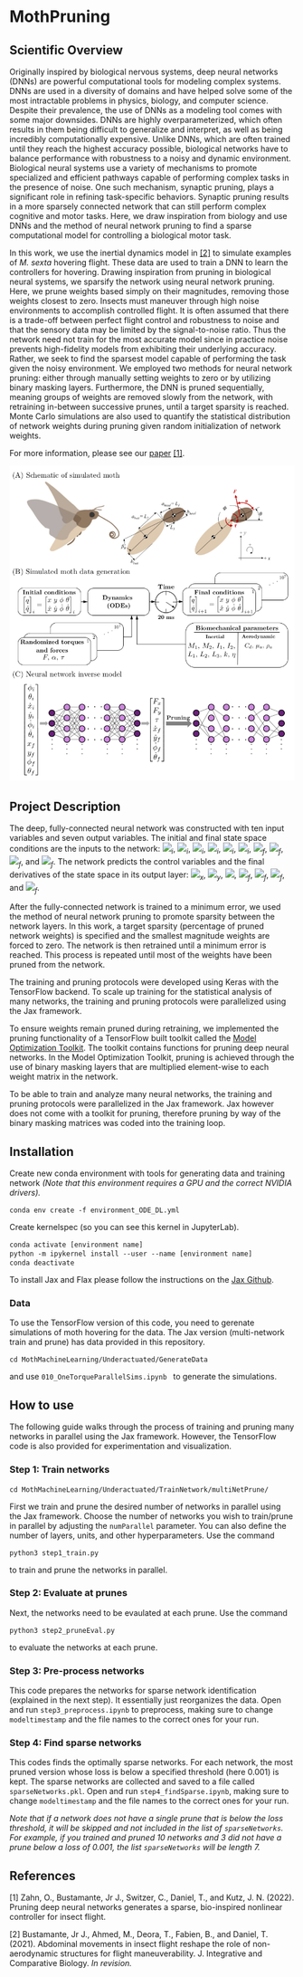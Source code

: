 # MothPruning

## Scientific Overview 
Originally inspired by biological nervous systems, deep neural networks (DNNs) are powerful computational tools for modeling complex systems. DNNs are used in a diversity of domains and have helped solve some of the most intractable problems in physics, biology, and computer science. Despite their prevalence, the use of DNNs as a modeling tool comes with some major downsides. DNNs are highly overparameterized, which often results in them being difficult to generalize and interpret, as well as being incredibly computationally expensive. Unlike DNNs, which are often trained until they reach the highest accuracy possible, biological networks have to balance performance with robustness to a noisy and dynamic environment. Biological neural systems use a variety of mechanisms to promote specialized and efficient pathways capable of performing complex tasks in the presence of noise. One such mechanism, synaptic pruning, plays a significant role in refining task-specific behaviors. Synaptic pruning results in a more sparsely connected network that can still perform complex cognitive and motor tasks. Here, we draw inspiration from biology and use DNNs and the method of neural network pruning to find a sparse computational model for controlling a biological motor task. 

In this work, we use the inertial dynamics model in [[2]](#2) to simulate examples of *M. sexta* hovering flight. These data are used to train a DNN to learn the controllers for hovering. Drawing inspiration from pruning in biological neural systems, we sparsify the network using neural network pruning. Here, we prune weights based simply on their magnitudes, removing those weights closest to zero. Insects must maneuver through high noise environments to accomplish controlled flight. It is often assumed that there is a trade-off between perfect flight control and robustness to noise and that the sensory data may be limited by the signal-to-noise ratio. Thus the network need not train for the most accurate model since in practice noise prevents high-fidelity models from exhibiting their underlying accuracy. Rather, we seek to find the sparsest model capable of performing the task given the noisy environment. We employed two methods for neural network pruning: either through manually setting weights to zero or by utilizing binary masking layers. Furthermore, the DNN is pruned sequentially, meaning groups of weights are removed slowly from the network, with retraining in-between successive prunes, until a target sparsity is reached. Monte Carlo simulations are also used to quantify the statistical distribution of network weights during pruning given random initialization of network weights.

For more information, please see our [paper](https://link-url-here.org) [[1]](#1). 

![This is an image!](mothMachineLearning_dataAndFigs/Figs/fig1_v2.png)

## Project Description

The deep, fully-connected neural network was constructed with ten input variables and seven output variables. The initial and final state space conditions are the inputs to the network: <img src="https://render.githubusercontent.com/render/math?math=\dot{x}"><sub>*i*</sub>, <img src="https://render.githubusercontent.com/render/math?math=\dot{y}"><sub>*i*</sub>, 
<img src="https://render.githubusercontent.com/render/math?math=\phi"><sub>*i*</sub>, <img src="https://render.githubusercontent.com/render/math?math=\theta"><sub>*i*</sub>, <img src="https://render.githubusercontent.com/render/math?math=\dot{\phi}"><sub>*i*</sub>, <img src="https://render.githubusercontent.com/render/math?math=\dot{\theta}"><sub>*i*</sub>, 
<img src="https://render.githubusercontent.com/render/math?math=x"><sub>*f*</sub>,
<img src="https://render.githubusercontent.com/render/math?math=y"><sub>*f*</sub>, <img src="https://render.githubusercontent.com/render/math?math=\phi"><sub>*f*</sub>, and <img src="https://render.githubusercontent.com/render/math?math=\theta"><sub>*f*</sub>. The network predicts the control variables and the final derivatives of the state space in its output layer: <img src="https://render.githubusercontent.com/render/math?math=F"><sub>*x*</sub>, <img src="https://render.githubusercontent.com/render/math?math=F"><sub>*y*</sub>, <img src="https://render.githubusercontent.com/render/math?math=\tau">, <img src="https://render.githubusercontent.com/render/math?math=\dot{x}"><sub>*f*</sub>, <img src="https://render.githubusercontent.com/render/math?math=\dot{y}"><sub>*f*</sub>, <img src="https://render.githubusercontent.com/render/math?math=\dot{\phi}"><sub>*f*</sub>, and <img src="https://render.githubusercontent.com/render/math?math=\dot{\theta}"><sub>*f*</sub>.

After the fully-connected network is trained to a minimum error, we used the method of neural network pruning to promote sparsity between the network layers. In this work, a target sparsity (percentage of pruned network weights) is specified and the smallest magnitude weights are forced to zero. The network is then retrained until a minimum error is reached. This process is repeated until most of the weights have been pruned from the network.

The training and pruning protocols were developed using Keras with the TensorFlow backend. To scale up training for the statistical analysis of many networks, the training and pruning protocols were parallelized using the Jax framework.

To ensure weights remain pruned during retraining, we implemented the pruning functionality of a TensorFlow built toolkit called the [Model Optimization Toolkit](https://www.tensorflow.org/model_optimization/guide/pruning/comprehensive_guide.md). The toolkit contains functions for pruning deep neural networks. In the Model Optimization Toolkit, pruning is achieved through the use of binary masking layers that are multiplied element-wise to each weight matrix in the network.

To be able to train and analyze many neural networks, the training and pruning protocols were parallelized in the Jax framework. Jax however does not come with a toolkit for pruning, therefore pruning by way of the binary masking matrices was coded into the training loop.

## Installation

Create new conda environment with tools for generating data and training network *(Note that this environment requires a GPU and the correct NVIDIA drivers).*

```
conda env create -f environment_ODE_DL.yml
```

Create kernelspec (so you can see this kernel in JupyterLab).

```
conda activate [environment name]
python -m ipykernel install --user --name [environment name]
conda deactivate
```

To install Jax and Flax please follow the instructions on the [Jax Github](https://github.com/google/jax#installation). 

### Data

To use the TensorFlow version of this code, you need to gerenate simulations of moth hovering for the data. The Jax version (multi-network train and prune) has data provided in this repository.

```
cd MothMachineLearning/Underactuated/GenerateData

```
and use `010_OneTorqueParallelSims.ipynb ` to generate the simulations. 

## How to use

The following guide walks through the process of training and pruning many networks in parallel using the Jax framework. However, the TensorFlow code is also provided for experimentation and visualization. 

### Step 1: Train networks 

```
cd MothMachineLearning/Underactuated/TrainNetwork/multiNetPrune/
```

First we train and prune the desired number of networks in parallel using the Jax framework. Choose the number of networks you wish to train/prune in parallel by adjusting the `numParallel` parameter. You can also define the number of layers, units, and other hyperparameters. Use the command 

```
python3 step1_train.py
```
to train and prune the networks in parallel. 

### Step 2: Evaluate at prunes

Next, the networks need to be evaulated at each prune. Use the command
```
python3 step2_pruneEval.py
```
to evaluate the networks at each prune. 

### Step 3: Pre-process networks 

This code prepares the networks for sparse network identification (explained in the next step). It essentially just reorganizes the data. Open and run `step3_preprocess.ipynb` to preprocess, making sure to change `modeltimestamp` and the file names to the correct ones for your run.

### Step 4: Find sparse networks 

This codes finds the optimally sparse networks. For each network, the most pruned version whose loss is below a specified threshold (here 0.001) is kept. The sparse networks are collected and saved to a file called `sparseNetworks.pkl`. Open and run `step4_findSparse.ipynb`, making sure to change `modeltimestamp` and the file names to the correct ones for your run.

*Note that if a network does not have a single prune that is below the loss threshold, it will be skipped and not included in the list of `sparseNetworks`. For example, if you trained and pruned 10 networks and 3 did not have a prune below a loss of 0.001, the list `sparseNetworks` will be length 7.*

## References
<a id="1">[1]</a> 
Zahn, O., Bustamante, Jr J., Switzer, C., Daniel, T., and Kutz, J. N. (2022). 
Pruning deep neural networks generates a sparse, bio-inspired nonlinear controller for insect flight. 

<a id="2">[2]</a> 
Bustamante, Jr J., Ahmed, M., Deora, T., Fabien, B., and Daniel, T. (2021). 
Abdominal movements in insect flight reshape the role of non-aerodynamic structures for flight maneuverability. 
J. Integrative and Comparative Biology. *In revision.*

